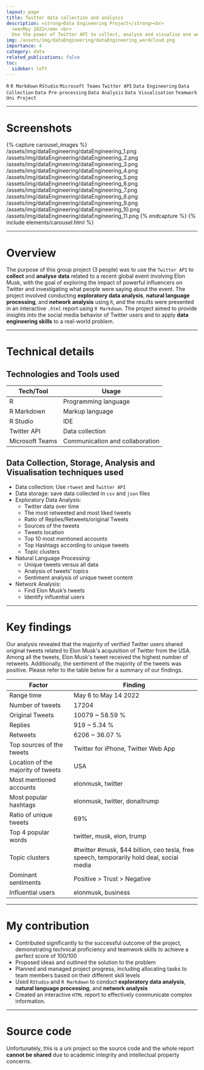 ```yaml
---
layout: page
title: Twitter data collection and analysis
description: <strong>Data Engineering Project</strong><br>
  <em>May 2022</em> <br>
  Use the power of Twitter API to collect, analyse and visualise one week of data related to Elon Musk to gain insights into the social media behavior of Twitter users.
img: /assets/img/dataEngineering/dataEngineering_wordcloud.png
importance: 4
category: data
related_publications: false
toc:
  sidebar: left
---
```


`R`
`R Markdown`
`RStudio`
`Microsoft Teams`
`Twitter API`
`Data Engineering`
`Data Collection`
`Data Pre-processing`
`Data Analysis`
`Data Visualisation`
`Teamwork`
`Uni Project`

---

# Screenshots

{% capture carousel_images %}
/assets/img/dataEngineering/dataEngineering_1.png
/assets/img/dataEngineering/dataEngineering_2.png
/assets/img/dataEngineering/dataEngineering_3.png
/assets/img/dataEngineering/dataEngineering_4.png
/assets/img/dataEngineering/dataEngineering_5.png
/assets/img/dataEngineering/dataEngineering_6.png
/assets/img/dataEngineering/dataEngineering_7.png
/assets/img/dataEngineering/dataEngineering_8.png
/assets/img/dataEngineering/dataEngineering_9.png
/assets/img/dataEngineering/dataEngineering_10.png
/assets/img/dataEngineering/dataEngineering_11.png
{% endcapture %}
{% include elements/carousel.html %}

---

# Overview

The purpose of this group project (3 people) was to use the `Twitter API` to **collect** and **analyse** **data** related to a recent global event involving Elon Musk, with the goal of exploring the impact of powerful influencers on Twitter and investigating what people were saying about the event. The project involved conducting **exploratory data analysis**, **natural language processing**, and **network analysis** using `R`, and the results were presented in an interactive `.html` report using `R Markdown`. The project aimed to provide insights into the social media behavior of Twitter users and to apply **data engineering skills** to a real-world problem.

---

# Technical details

## Technologies and Tools used

| **Tech/Tool**   | **Usage**                       |
| --------------- | ------------------------------- |
| R               | Programming language            |
| R Markdown      | Markup language                 |
| R Studio        | IDE                             |
| Twitter API     | Data collection                 |
| Microsoft Teams | Communication and collaboration |

## Data Collection, Storage, Analysis and Visualisation techniques used

- Data collection: Use `rtweet` and `Twitter API`
- Data storage: save data collected in `csv` and `json` files
- Exploratory Data Analysis:
  - Twitter data over time
  - The most retweeted and most liked tweets
  - Ratio of Replies/Retweets/original Tweets
  - Sources of the tweets
  - Tweets location
  - Top 10 most mentioned accounts
  - Top Hashtags according to unique tweets
  - Topic clusters
- Natural Language Processing:
  - Unique tweets versus all data
  - Analysis of tweets’ topics
  - Sentiment analysis of unique tweet content
- Network Analysis:
  - Find Elon Musk’s tweets
  - Identify influential users

---

# Key findings

Our analysis revealed that the majority of verified Twitter users shared original tweets related to Elon Musk's acquisition of Twitter from the USA. Among all the tweets, Elon Musk's tweet received the highest number of retweets. Additionally, the sentiment of the majority of the tweets was positive. Please refer to the table below for a summary of our findings.

| **Factor**                         | **Finding**                                                                               |
| ---------------------------------- | ----------------------------------------------------------------------------------------- |
| Range time                         | May 6 to May 14 2022                                                                      |
| Number of tweets                   | 17204                                                                                     |
| Original Tweets                    | 10079 \~ 58.59 %                                                                          |
| Replies                            | 919 \~ 5.34 %                                                                             |
| Retweets                           | 6206 \~ 36.07 %                                                                           |
| Top sources of the tweets          | Twitter for iPhone, Twitter Web App                                                       |
| Location of the majority of tweets | USA                                                                                       |
| Most mentioned accounts            | elonmusk, twitter                                                                         |
| Most popular hashtags              | elonmusk, twitter, donaltrump                                                             |
| Ratio of unique tweets             | 69%                                                                                       |
| Top 4 popular words                | twitter, musk, elon, trump                                                                |
| Topic clusters                     | #twitter #musk, \$44 billion, ceo tesla, free speech, temporarily hold deal, social media |
| Dominant sentiments                | Positive \> Trust \> Negative                                                             |
| Influential users                  | elonmusk, business                                                                        |

---

# My contribution

- Contributed significantly to the successful outcome of the project, demonstrating technical proficiency and teamwork skills to achieve a perfect score of 100/100
- Proposed ideas and outlined the solution to the problem
- Planned and managed project progress, including allocating tasks to team members based on their different skill levels
- Used `RStudio` and `R Markdown` to conduct **exploratory data analysis**, **natural language processing**, and **network analysis**
- Created an interactive `HTML` report to effectively communicate complex information.

---

# Source code

Unfortunately, this is a uni project so the source code and the whole report **cannot be shared** due to academic integrity and intellectual property concerns.
